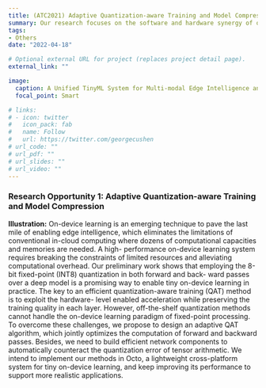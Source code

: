 ```yaml
---
title: (ATC2021) Adaptive Quantization-aware Training and Model Compression.
summary: Our research focuses on the software and hardware synergy of on-device learning techniques, covering the scope of model-level neural network design, algorithm-level training optimization and hardware-level arithmetic acceleration.
tags:
- Others
date: "2022-04-18"

# Optional external URL for project (replaces project detail page).
external_link: ""

image:
  caption: A Unified TinyML System for Multi-modal Edge Intelligence and Real-time Visual Perception
  focal_point: Smart

# links:
# - icon: twitter
#   icon_pack: fab
#   name: Follow
#   url: https://twitter.com/georgecushen
# url_code: ""
# url_pdf: ""
# url_slides: ""
# url_video: ""
---
```


### Research Opportunity 1: Adaptive Quantization-aware Training and Model Compression

**Illustration:** On-device learning is an emerging technique to pave the last mile of enabling edge intelligence, which eliminates the limitations of conventional in-cloud computing where dozens of computational capacities and memories are needed. A high- performance on-device learning system requires breaking the constraints of limited resources and alleviating computational overhead. Our preliminary work shows that employing the 8-bit fixed-point (INT8) quantization in both forward and back- ward passes over a deep model is a promising way to enable tiny on-device learning in practice. The key to an efficient quantization-aware training (QAT) method is to exploit the hardware- level enabled acceleration while preserving the training quality in each layer. However, off-the-shelf quantization methods cannot handle the on-device learning paradigm of fixed-point processing. To overcome these challenges, we propose to design an adaptive QAT algorithm, which jointly optimizes the computation of forward and backward passes. Besides, we need to build efficient network components to automatically counteract the quantization error of tensor arithmetic. We intend to implement our methods in Octo, a lightweight cross-platform system for tiny on-device learning, and keep improving its performance to support more realistic applications.

